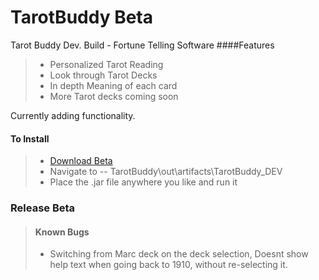 TarotBuddy Beta
==================
Tarot Buddy Dev. Build - Fortune Telling Software
####Features
>* Personalized Tarot Reading
>* Look through Tarot Decks
>* In depth Meaning of each card
>* More Tarot decks coming soon

Currently adding functionality.

#### To Install
>* [Download Beta](https://github.com/supaFool/TarotBuddy/archive/Dev-Release.zip)  
>* Navigate to -- TarotBuddy\out\artifacts\TarotBuddy_DEV  
>* Place the .jar file anywhere you like and run it  

### Release Beta
>#### Known Bugs
>* Switching from Marc deck on the deck selection, Doesnt show help text when going back to 1910, without re-selecting it.


